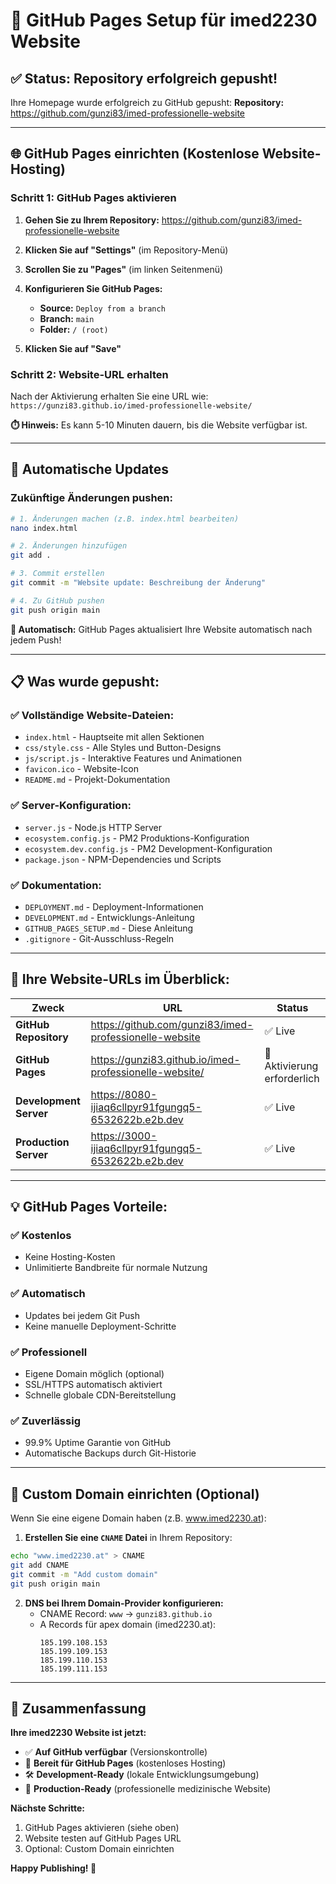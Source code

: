 # 🚀 GitHub Pages Setup für imed2230 Website

## ✅ **Status: Repository erfolgreich gepusht!**

Ihre Homepage wurde erfolgreich zu GitHub gepusht:
**Repository:** https://github.com/gunzi83/imed-professionelle-website

---

## 🌐 **GitHub Pages einrichten (Kostenlose Website-Hosting)**

### **Schritt 1: GitHub Pages aktivieren**

1. **Gehen Sie zu Ihrem Repository:**
   https://github.com/gunzi83/imed-professionelle-website

2. **Klicken Sie auf "Settings"** (im Repository-Menü)

3. **Scrollen Sie zu "Pages"** (im linken Seitenmenü)

4. **Konfigurieren Sie GitHub Pages:**
   - **Source:** `Deploy from a branch`
   - **Branch:** `main`
   - **Folder:** `/ (root)`

5. **Klicken Sie auf "Save"**

### **Schritt 2: Website-URL erhalten**

Nach der Aktivierung erhalten Sie eine URL wie:
`https://gunzi83.github.io/imed-professionelle-website/`

**⏱️ Hinweis:** Es kann 5-10 Minuten dauern, bis die Website verfügbar ist.

---

## 🔧 **Automatische Updates**

### **Zukünftige Änderungen pushen:**

```bash
# 1. Änderungen machen (z.B. index.html bearbeiten)
nano index.html

# 2. Änderungen hinzufügen
git add .

# 3. Commit erstellen
git commit -m "Website update: Beschreibung der Änderung"

# 4. Zu GitHub pushen
git push origin main
```

**🎉 Automatisch:** GitHub Pages aktualisiert Ihre Website automatisch nach jedem Push!

---

## 📋 **Was wurde gepusht:**

### ✅ **Vollständige Website-Dateien:**
- `index.html` - Hauptseite mit allen Sektionen
- `css/style.css` - Alle Styles und Button-Designs
- `js/script.js` - Interaktive Features und Animationen
- `favicon.ico` - Website-Icon
- `README.md` - Projekt-Dokumentation

### ✅ **Server-Konfiguration:**
- `server.js` - Node.js HTTP Server
- `ecosystem.config.js` - PM2 Produktions-Konfiguration
- `ecosystem.dev.config.js` - PM2 Development-Konfiguration
- `package.json` - NPM-Dependencies und Scripts

### ✅ **Dokumentation:**
- `DEPLOYMENT.md` - Deployment-Informationen
- `DEVELOPMENT.md` - Entwicklungs-Anleitung
- `GITHUB_PAGES_SETUP.md` - Diese Anleitung
- `.gitignore` - Git-Ausschluss-Regeln

---

## 🎯 **Ihre Website-URLs im Überblick:**

| Zweck | URL | Status |
|-------|-----|--------|
| **GitHub Repository** | https://github.com/gunzi83/imed-professionelle-website | ✅ Live |
| **GitHub Pages** | https://gunzi83.github.io/imed-professionelle-website/ | 🔄 Aktivierung erforderlich |
| **Development Server** | https://8080-ijiaq6cllpyr91fgungq5-6532622b.e2b.dev | ✅ Live |
| **Production Server** | https://3000-ijiaq6cllpyr91fgungq5-6532622b.e2b.dev | ✅ Live |

---

## 💡 **GitHub Pages Vorteile:**

### ✅ **Kostenlos**
- Keine Hosting-Kosten
- Unlimitierte Bandbreite für normale Nutzung

### ✅ **Automatisch**
- Updates bei jedem Git Push
- Keine manuelle Deployment-Schritte

### ✅ **Professionell**
- Eigene Domain möglich (optional)
- SSL/HTTPS automatisch aktiviert
- Schnelle globale CDN-Bereitstellung

### ✅ **Zuverlässig**
- 99.9% Uptime Garantie von GitHub
- Automatische Backups durch Git-Historie

---

## 🔐 **Custom Domain einrichten (Optional)**

Wenn Sie eine eigene Domain haben (z.B. www.imed2230.at):

1. **Erstellen Sie eine `CNAME` Datei** in Ihrem Repository:
```bash
echo "www.imed2230.at" > CNAME
git add CNAME
git commit -m "Add custom domain"
git push origin main
```

2. **DNS bei Ihrem Domain-Provider konfigurieren:**
   - CNAME Record: `www` → `gunzi83.github.io`
   - A Records für apex domain (imed2230.at):
     ```
     185.199.108.153
     185.199.109.153
     185.199.110.153
     185.199.111.153
     ```

---

## 🎉 **Zusammenfassung**

**Ihre imed2230 Website ist jetzt:**
- ✅ **Auf GitHub verfügbar** (Versionskontrolle)
- 🔄 **Bereit für GitHub Pages** (kostenloses Hosting)
- 🛠️ **Development-Ready** (lokale Entwicklungsumgebung)
- 📱 **Production-Ready** (professionelle medizinische Website)

**Nächste Schritte:**
1. GitHub Pages aktivieren (siehe oben)
2. Website testen auf GitHub Pages URL
3. Optional: Custom Domain einrichten

**Happy Publishing! 🚀**